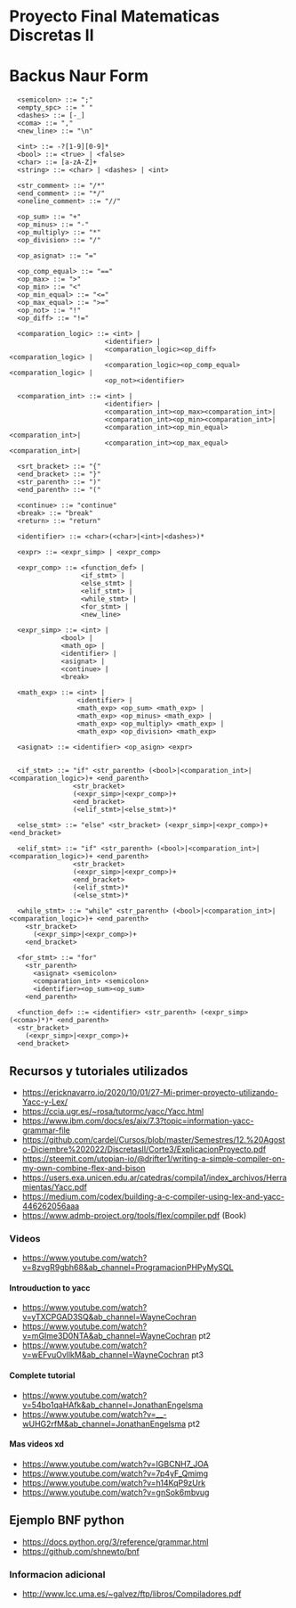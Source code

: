 # Proyecto Final Matematicas Discretas II

# Backus Naur Form

```
  <semicolon> ::= ";"
  <empty_spc> ::= " "
  <dashes> ::= [-_]
  <coma> ::= ","
  <new_line> ::= "\n"

  <int> ::= -?[1-9][0-9]*
  <bool> ::= <true> | <false>
  <char> ::= [a-zA-Z]+
  <string> ::= <char> | <dashes> | <int>

  <str_comment> ::= "/*"
  <end_comment> ::= "*/"
  <oneline_comment> ::= "//"

  <op_sum> ::= "+"
  <op_minus> ::= "-"
  <op_multiply> ::= "*"
  <op_division> ::= "/"

  <op_asignat> ::= "="

  <op_comp_equal> ::= "=="
  <op_max> ::= ">"
  <op_min> ::= "<"
  <op_min_equal> ::= "<="
  <op_max_equal> ::= ">="
  <op_not> ::= "!"
  <op_diff> ::= "!="

  <comparation_logic> ::= <int> |
                        <identifier> |
                        <comparation_logic><op_diff><comparation_logic> |
                        <comparation_logic><op_comp_equal><comparation_logic> |
                        <op_not><identifier>

  <comparation_int> ::= <int> |
                        <identifier> |
                        <comparation_int><op_max><comparation_int>|
                        <comparation_int><op_min><comparation_int>|
                        <comparation_int><op_min_equal><comparation_int>|
                        <comparation_int><op_max_equal><comparation_int>|

  <srt_bracket> ::= "{"
  <end_bracket> ::= "}"
  <str_parenth> ::= ")"
  <end_parenth> ::= "("

  <continue> ::= "continue"
  <break> ::= "break"
  <return> ::= "return"

  <identifier> ::= <char>(<char>|<int>|<dashes>)*

  <expr> ::= <expr_simp> | <expr_comp>

  <expr_comp> ::= <function_def> |
                  <if_stmt> |
                  <else_stmt> |
                  <elif_stmt> |
                  <while_stmt> |
                  <for_stmt> |
                  <new_line>

  <expr_simp> ::= <int> |
             <bool> |
             <math_op> |
             <identifier> |
             <asignat> |
             <continue> |
             <break>

  <math_exp> ::= <int> |
                 <identifier> |
                 <math_exp> <op_sum> <math_exp> |
                 <math_exp> <op_minus> <math_exp> |
                 <math_exp> <op_multiply> <math_exp> |
                 <math_exp> <op_division> <math_exp>

  <asignat> ::= <identifier> <op_asign> <expr>


  <if_stmt> ::= "if" <str_parenth> (<bool>|<comparation_int>|<comparation_logic>)+ <end_parenth>
                <str_bracket>
                (<expr_simp>|<expr_comp>)+
                <end_bracket>
                (<elif_stmt>|<else_stmt>)*

  <else_stmt> ::= "else" <str_bracket> (<expr_simp>|<expr_comp>)+ <end_bracket>

  <elif_stmt> ::= "if" <str_parenth> (<bool>|<comparation_int>|<comparation_logic>)+ <end_parenth>
                <str_bracket>
                (<expr_simp>|<expr_comp>)+
                <end_bracket>
                (<elif_stmt>)*
                (<else_stmt>)* 

  <while_stmt> ::= "while" <str_parenth> (<bool>|<comparation_int>|<comparation_logic>)+ <end_parenth>
    <str_bracket>
      (<expr_simp>|<expr_comp>)+
    <end_bracket> 

  <for_stmt> ::= "for" 
    <str_parenth>
      <asignat> <semicolon>
      <comparation_int> <semicolon>
      <identifier><op_sum><op_sum>
    <end_parenth>

  <function_def> ::= <identifier> <str_parenth> (<expr_simp>(<coma>)*)* <end_parenth>
  <str_bracket>
    (<expr_simp>|<expr_comp>)+
  <end_bracket>

```

## Recursos y tutoriales utilizados
- https://ericknavarro.io/2020/10/01/27-Mi-primer-proyecto-utilizando-Yacc-y-Lex/
- https://ccia.ugr.es/~rosa/tutormc/yacc/Yacc.html
- https://www.ibm.com/docs/es/aix/7.3?topic=information-yacc-grammar-file
- https://github.com/cardel/Cursos/blob/master/Semestres/12.%20Agosto-Diciembre%202022/DiscretasII/Corte3/ExplicacionProyecto.pdf
- https://steemit.com/utopian-io/@drifter1/writing-a-simple-compiler-on-my-own-combine-flex-and-bison
- https://users.exa.unicen.edu.ar/catedras/compila1/index_archivos/Herramientas/Yacc.pdf
- https://medium.com/codex/building-a-c-compiler-using-lex-and-yacc-446262056aaa
- https://www.admb-project.org/tools/flex/compiler.pdf (Book)

### Videos
- https://www.youtube.com/watch?v=8zvgR9gbh68&ab_channel=ProgramacionPHPyMySQL

#### Introuduction to yacc
- https://www.youtube.com/watch?v=yTXCPGAD3SQ&ab_channel=WayneCochran
- https://www.youtube.com/watch?v=mGIme3D0NTA&ab_channel=WayneCochran pt2
- https://www.youtube.com/watch?v=wEFvuOvllkM&ab_channel=WayneCochran pt3
#### Complete tutorial
- https://www.youtube.com/watch?v=54bo1qaHAfk&ab_channel=JonathanEngelsma
- https://www.youtube.com/watch?v=__-wUHG2rfM&ab_channel=JonathanEngelsma pt2

#### Mas videos xd
- https://www.youtube.com/watch?v=IGBCNH7_JOA
- https://www.youtube.com/watch?v=7p4yF_Qmimg
- https://www.youtube.com/watch?v=h14KqP9zUrk
- https://www.youtube.com/watch?v=gnSok6mbvug

## Ejemplo BNF python
- https://docs.python.org/3/reference/grammar.html
- https://github.com/shnewto/bnf

### Informacion adicional
- http://www.lcc.uma.es/~galvez/ftp/libros/Compiladores.pdf


